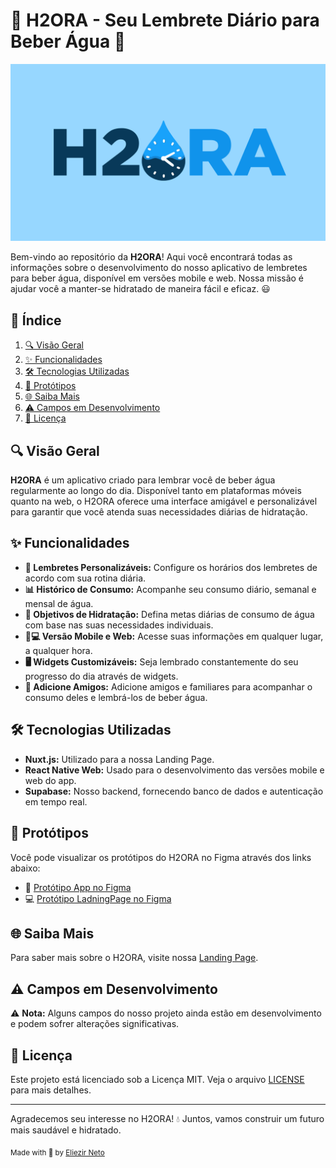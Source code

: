 # 🌊 H2ORA - Seu Lembrete Diário para Beber Água 🚰

                           
![Awesome ReadME](https://github.com/H2ORA/.github/blob/main/H2ORA-Banner.png)


Bem-vindo ao repositório da **H2ORA**! Aqui você encontrará todas as informações sobre o desenvolvimento do nosso aplicativo de lembretes para beber água, disponível em versões mobile e web. Nossa missão é ajudar você a manter-se hidratado de maneira fácil e eficaz. 😃

## 📑 Índice

1. [🔍 Visão Geral](#-visão-geral)
2. [✨ Funcionalidades](#-funcionalidades)
3. [🛠️ Tecnologias Utilizadas](#-tecnologias-utilizadas)
4. [📐 Protótipos](#-protótipos)
5. [🌐 Saiba Mais](#-saiba-mais)
6. [⚠️ Campos em Desenvolvimento](#-campos-em-desenvolvimento)
7. [📜 Licença](#-licença)

## 🔍 Visão Geral

**H2ORA** é um aplicativo criado para lembrar você de beber água regularmente ao longo do dia. Disponível tanto em plataformas móveis quanto na web, o H2ORA oferece uma interface amigável e personalizável para garantir que você atenda suas necessidades diárias de hidratação.

## ✨ Funcionalidades

- **🔔 Lembretes Personalizáveis:** Configure os horários dos lembretes de acordo com sua rotina diária.
- **📊 Histórico de Consumo:** Acompanhe seu consumo diário, semanal e mensal de água.
- **🎯 Objetivos de Hidratação:** Defina metas diárias de consumo de água com base nas suas necessidades individuais.
- **📱💻 Versão Mobile e Web:** Acesse suas informações em qualquer lugar, a qualquer hora.
- **🖥️ Widgets Customizáveis:** Seja lembrado constantemente do seu progresso do dia através de widgets.
- **👥 Adicione Amigos:** Adicione amigos e familiares para acompanhar o consumo deles e lembrá-los de beber água.

## 🛠️ Tecnologias Utilizadas

- **Nuxt.js:** Utilizado para a nossa Landing Page.
- **React Native Web:** Usado para o desenvolvimento das versões mobile e web do app.
- **Supabase:** Nosso backend, fornecendo banco de dados e autenticação em tempo real.

## 📐 Protótipos

Você pode visualizar os protótipos do H2ORA no Figma através dos links abaixo:

- 📱 [Protótipo App no Figma](https://www.figma.com/proto/mobile-prototype)
- 💻 [Protótipo LadningPage no Figma](https://www.figma.com/proto/web-prototype)

## 🌐 Saiba Mais

Para saber mais sobre o H2ORA, visite nossa [Landing Page](https://www.h2ora.com).

## ⚠️ Campos em Desenvolvimento

⚠️ **Nota:** Alguns campos do nosso projeto ainda estão em desenvolvimento e podem sofrer alterações significativas.

## 📜 Licença

Este projeto está licenciado sob a Licença MIT. Veja o arquivo [LICENSE](LICENSE) para mais detalhes.

---

Agradecemos seu interesse no H2ORA! 💧 Juntos, vamos construir um futuro mais saudável e hidratado.

<sub>Made with 🩵 by <a href="https://github.com/Eliezir">Eliezir Neto</a></sub>
